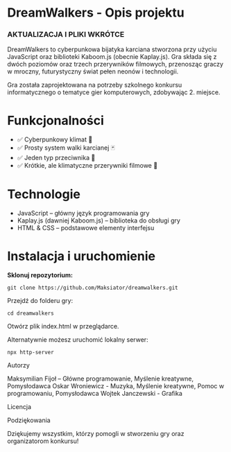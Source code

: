 # DreamWalkers - Opis projektu

### AKTUALIZACJA I PLIKI WKRÓTCE


DreamWalkers to cyberpunkowa bijatyka karciana stworzona przy użyciu JavaScript oraz biblioteki Kaboom.js (obecnie Kaplay.js). Gra składa się z dwóch poziomów oraz trzech przerywników filmowych, przenosząc graczy w mroczny, futurystyczny świat pełen neonów i technologii.

Gra została zaprojektowana na potrzeby szkolnego konkursu informatycznego o tematyce gier komputerowych, zdobywając 2. miejsce.

# Funkcjonalności

- ✅ Cyberpunkowy klimat 🌃
- ✅ Prosty system walki karcianej 🃏
- ✅ Jeden typ przeciwnika 🤖
- ✅ Krótkie, ale klimatyczne przerywniki filmowe 🎥

# Technologie

- JavaScript – główny język programowania gry
- Kaplay.js (dawniej Kaboom.js) – biblioteka do obsługi gry
- HTML & CSS – podstawowe elementy interfejsu

# Instalacja i uruchomienie

**Sklonuj repozytorium:**

```git clone https://github.com/Maksiator/dreamwalkers.git```

Przejdź do folderu gry:

```cd dreamwalkers```

Otwórz plik index.html w przeglądarce.

Alternatywnie możesz uruchomić lokalny serwer:

```npx http-server```

Autorzy

Maksymilian Fijoł – Główne programowanie, Myślenie kreatywne, Pomysłodawca
Oskar Wroniewicz - Muzyka, Myślenie kreatywne, Pomoc w programowaniu, Pomysłodawca
Wojtek Janczewski - Grafika

Licencja


Podziękowania

Dziękujemy wszystkim, którzy pomogli w stworzeniu gry oraz organizatorom konkursu!

